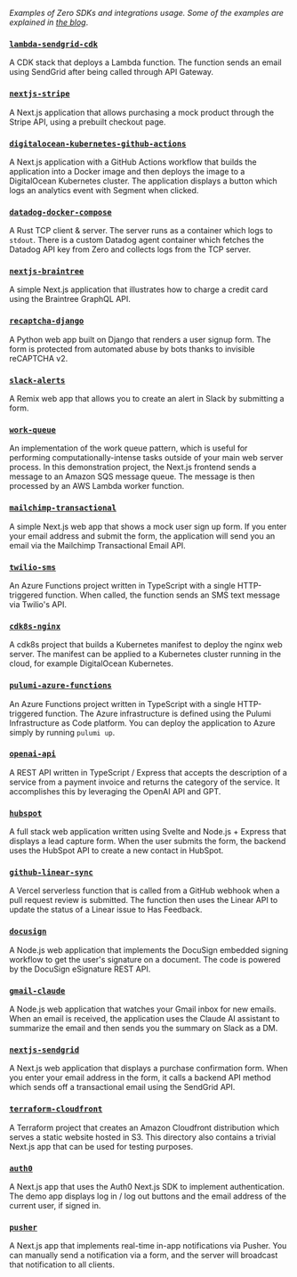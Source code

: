 _Examples of Zero SDKs and integrations usage. Some of the examples are explained in [the blog](https://tryzero.com/blog)_.

### [`lambda-sendgrid-cdk`](https://github.com/zerosecrets/examples/tree/main/lambda-sendgrid-cdk)

A CDK stack that deploys a Lambda function. The function sends an email using SendGrid after being called through API Gateway.

### [`nextjs-stripe`](https://github.com/zerosecrets/examples/tree/main/nextjs-stripe)

A Next.js application that allows purchasing a mock product through the Stripe API, using a prebuilt checkout page.

### [`digitalocean-kubernetes-github-actions`](https://github.com/zerosecrets/examples/tree/main/digitalocean-kubernetes-github-actions)

A Next.js application with a GitHub Actions workflow that builds the application into a Docker image and then deploys the image to a DigitalOcean Kubernetes cluster. The application displays a button which logs an analytics event with Segment when clicked.

### [`datadog-docker-compose`](https://github.com/zerosecrets/examples/tree/main/datadog-docker-compose)

A Rust TCP client & server. The server runs as a container which logs to `stdout`. There is a custom Datadog agent container which fetches the Datadog API key from Zero and collects logs from the TCP server.

### [`nextjs-braintree`](https://github.com/zerosecrets/examples/tree/main/nextjs-braintree)

A simple Next.js application that illustrates how to charge a credit card using the Braintree GraphQL API.

### [`recaptcha-django`](https://github.com/zerosecrets/examples/tree/main/recaptcha-django)

A Python web app built on Django that renders a user signup form. The form is protected from automated abuse by bots thanks to invisible reCAPTCHA v2.

### [`slack-alerts`](https://github.com/zerosecrets/examples/tree/main/slack-alerts)

A Remix web app that allows you to create an alert in Slack by submitting a form.

### [`work-queue`](https://github.com/zerosecrets/examples/tree/main/work-queue)

An implementation of the work queue pattern, which is useful for performing computationally-intense tasks outside of your main web server process. In this demonstration project, the Next.js frontend sends a message to an Amazon SQS message queue. The message is then processed by an AWS Lambda worker function.

### [`mailchimp-transactional`](https://github.com/zerosecrets/examples/tree/main/mailchimp-transactional)

A simple Next.js web app that shows a mock user sign up form. If you enter your email address and submit the form, the application will send you an email via the Mailchimp Transactional Email API.

### [`twilio-sms`](https://github.com/zerosecrets/examples/tree/main/twilio-sms)

An Azure Functions project written in TypeScript with a single HTTP-triggered function. When called, the function sends an SMS text message via Twilio's API.

### [`cdk8s-nginx`](https://github.com/zerosecrets/examples/tree/main/cdk8s-nginx)

A cdk8s project that builds a Kubernetes manifest to deploy the nginx web server. The manifest can be applied to a Kubernetes cluster running in the cloud, for example DigitalOcean Kubernetes.

### [`pulumi-azure-functions`](https://github.com/zerosecrets/examples/tree/main/pulumi-azure-functions)

An Azure Functions project written in TypeScript with a single HTTP-triggered function. The Azure infrastructure is defined using the Pulumi Infrastructure as Code platform. You can deploy the application to Azure simply by running `pulumi up`.

### [`openai-api`](https://github.com/zerosecrets/examples/tree/main/openai-api)

A REST API written in TypeScript / Express that accepts the description of a service from a payment invoice and returns the category of the service. It accomplishes this by leveraging the OpenAI API and GPT.

### [`hubspot`](https://github.com/zerosecrets/examples/tree/main/hubspot)

A full stack web application written using Svelte and Node.js + Express that displays a lead capture form. When the user submits the form, the backend uses the HubSpot API to create a new contact in HubSpot.

### [`github-linear-sync`](https://github.com/zerosecrets/examples/tree/main/github-linear-sync)

A Vercel serverless function that is called from a GitHub webhook when a pull request review is submitted. The function then uses the Linear API to update the status of a Linear issue to Has Feedback.

### [`docusign`](https://github.com/zerosecrets/examples/tree/main/docusign)

A Node.js web application that implements the DocuSign embedded signing workflow to get the user's signature on a document. The code is powered by the DocuSign eSignature REST API.

### [`gmail-claude`](https://github.com/zerosecrets/examples/tree/main/gmail-claude)

A Node.js web application that watches your Gmail inbox for new emails. When an email is received, the application uses the Claude AI assistant to summarize the email and then sends you the summary on Slack as a DM.

### [`nextjs-sendgrid`](https://github.com/zerosecrets/examples/tree/main/nextjs-sendgrid)

A Next.js web application that displays a purchase confirmation form. When you enter your email address in the form, it calls a backend API method which sends off a transactional email using the SendGrid API.

### [`terraform-cloudfront`](https://github.com/zerosecrets/examples/tree/main/terraform-cloudfront)

A Terraform project that creates an Amazon Cloudfront distribution which serves a static website hosted in S3. This directory also contains a trivial Next.js app that can be used for testing purposes.

### [`auth0`](https://github.com/zerosecrets/examples/tree/main/auth0)

A Next.js app that uses the Auth0 Next.js SDK to implement authentication. The demo app displays log in / log out buttons and the email address of the current user, if signed in.

### [`pusher`](https://github.com/zerosecrets/examples/tree/main/pusher)

A Next.js app that implements real-time in-app notifications via Pusher. You can manually send a notification via a form, and the server will broadcast that notification to all clients.
